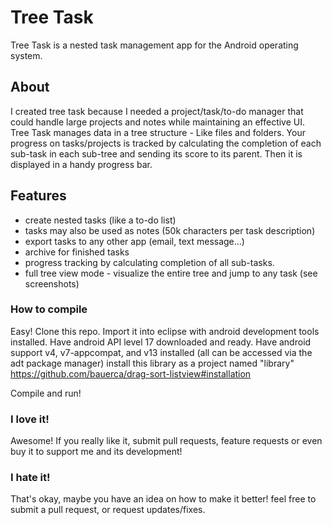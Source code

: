 Tree Task
=========

Tree Task is a nested task management app for the Android operating system. 

## About

I created tree task because I needed a project/task/to-do manager that could handle large projects and notes while maintaining an effective UI. 
Tree Task manages data in a tree structure - Like files and folders.
Your progress on tasks/projects is tracked by calculating the completion of each sub-task in each sub-tree and sending its score to its parent. Then it is displayed in a handy progress bar.

## Features
- create nested tasks (like a to-do list)
- tasks may also be used as notes (50k characters per task description)
- export tasks to any other app (email, text message...)
- archive for finished tasks
- progress tracking by calculating completion of all sub-tasks.
- full tree view mode - visualize the entire tree and jump to any task (see screenshots)
 


### How to compile
Easy!
Clone this repo.
Import it into eclipse with android development tools installed.
Have android API level 17 downloaded and ready.
Have android support v4, v7-appcompat, and v13 installed (all can be accessed via the adt package manager)
install this library as a project named "library" https://github.com/bauerca/drag-sort-listview#installation

Compile and run!

### I love it!
Awesome! If you really like it, submit pull requests, feature requests or even buy it to support me and its development!

### I hate it!
That's okay, maybe you have an idea on how to make it better! feel free to submit a pull request, or request updates/fixes.

